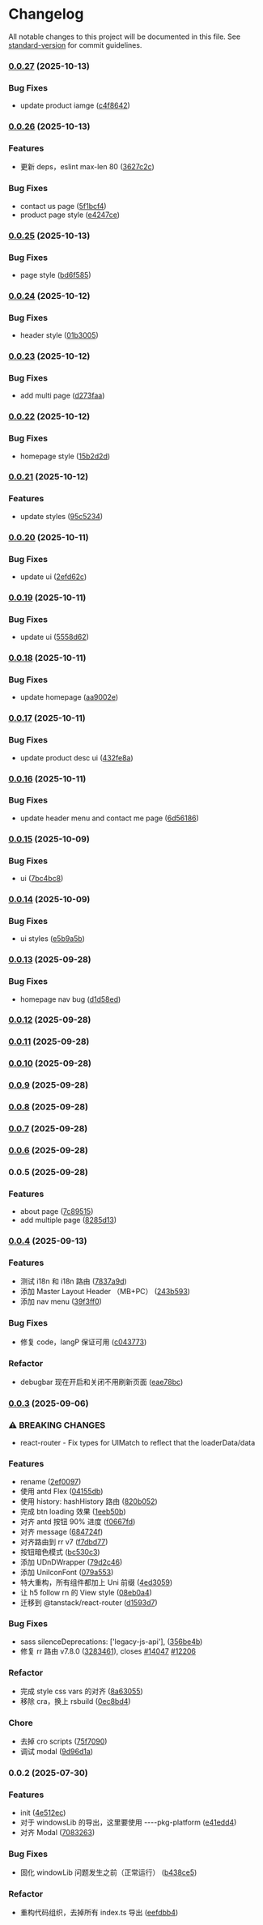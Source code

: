 # Changelog

All notable changes to this project will be documented in this file. See [standard-version](https://github.com/conventional-changelog/standard-version) for commit guidelines.

### [0.0.27](https://github.com/profit-projects/easylook-website/compare/app-website@0.0.26...app-website@0.0.27) (2025-10-13)


### Bug Fixes

* update product iamge ([c4f8642](https://github.com/profit-projects/easylook-website/commit/c4f864281fc18617640096a45a13e09a51c15353))

### [0.0.26](https://github.com/profit-projects/easylook-website/compare/app-website@0.0.25...app-website@0.0.26) (2025-10-13)


### Features

* 更新 deps，eslint max-len 80 ([3627c2c](https://github.com/profit-projects/easylook-website/commit/3627c2c1b6391a1556bed502d04df0d57307fd53))


### Bug Fixes

* contact us page ([5f1bcf4](https://github.com/profit-projects/easylook-website/commit/5f1bcf480c0d5d43cd8225a2f8ddb7ecaf766ea8))
* product page style ([e4247ce](https://github.com/profit-projects/easylook-website/commit/e4247cef41acb597eff857cf7ea0ff0e1303674f))

### [0.0.25](https://github.com/profit-projects/easylook-website/compare/app-website@0.0.24...app-website@0.0.25) (2025-10-13)


### Bug Fixes

* page style ([bd6f585](https://github.com/profit-projects/easylook-website/commit/bd6f58536a01f0eda3db5621963dc9369a241190))

### [0.0.24](https://github.com/profit-projects/easylook-website/compare/app-website@0.0.23...app-website@0.0.24) (2025-10-12)


### Bug Fixes

* header style ([01b3005](https://github.com/profit-projects/easylook-website/commit/01b300598acabf068de77611a90318422edba8fa))

### [0.0.23](https://github.com/profit-projects/easylook-website/compare/app-website@0.0.22...app-website@0.0.23) (2025-10-12)


### Bug Fixes

* add multi page ([d273faa](https://github.com/profit-projects/easylook-website/commit/d273faa92ae2f7143e54727ea0f8b939601cb967))

### [0.0.22](https://github.com/profit-projects/easylook-website/compare/app-website@0.0.21...app-website@0.0.22) (2025-10-12)


### Bug Fixes

* homepage style ([15b2d2d](https://github.com/profit-projects/easylook-website/commit/15b2d2d86d48e6823d0850e957ed7b0f4f6ee5f7))

### [0.0.21](https://github.com/profit-projects/easylook-website/compare/app-website@0.0.20...app-website@0.0.21) (2025-10-12)


### Features

* update styles ([95c5234](https://github.com/profit-projects/easylook-website/commit/95c523458d9a1b3286c013c8a18c84a765f381b7))

### [0.0.20](https://github.com/profit-projects/easylook-website/compare/app-website@0.0.19...app-website@0.0.20) (2025-10-11)


### Bug Fixes

* update ui ([2efd62c](https://github.com/profit-projects/easylook-website/commit/2efd62c68ea2dc5d3dee956051dfae66635a5f7d))

### [0.0.19](https://github.com/profit-projects/easylook-website/compare/app-website@0.0.18...app-website@0.0.19) (2025-10-11)


### Bug Fixes

* update ui ([5558d62](https://github.com/profit-projects/easylook-website/commit/5558d627a8536a7ec28091d0b123d377ed2ec472))

### [0.0.18](https://github.com/profit-projects/easylook-website/compare/app-website@0.0.17...app-website@0.0.18) (2025-10-11)


### Bug Fixes

* update homepage ([aa9002e](https://github.com/profit-projects/easylook-website/commit/aa9002eafaa5414877d8e9397c283da8e957c45d))

### [0.0.17](https://github.com/profit-projects/easylook-website/compare/app-website@0.0.16...app-website@0.0.17) (2025-10-11)


### Bug Fixes

* update product desc ui ([432fe8a](https://github.com/profit-projects/easylook-website/commit/432fe8a091b768e1a190e8a18e798260e424f206))

### [0.0.16](https://github.com/profit-projects/easylook-website/compare/app-website@0.0.15...app-website@0.0.16) (2025-10-11)


### Bug Fixes

* update header menu and contact me page ([6d56186](https://github.com/profit-projects/easylook-website/commit/6d5618652042a3eb94812df867fb4cc0222c1c37))

### [0.0.15](https://github.com/profit-projects/easylook-website/compare/app-website@0.0.14...app-website@0.0.15) (2025-10-09)


### Bug Fixes

* ui ([7bc4bc8](https://github.com/profit-projects/easylook-website/commit/7bc4bc82342ea9d0da632b69d147e7042fb4e9e4))

### [0.0.14](https://github.com/profit-projects/easylook-website/compare/app-website@0.0.13...app-website@0.0.14) (2025-10-09)


### Bug Fixes

* ui styles ([e5b9a5b](https://github.com/profit-projects/easylook-website/commit/e5b9a5b2753378dcc851586ac8ad3e9624e3a574))

### [0.0.13](https://github.com/profit-projects/easylook-website/compare/app-website@0.0.12...app-website@0.0.13) (2025-09-28)


### Bug Fixes

* homepage nav bug ([d1d58ed](https://github.com/profit-projects/easylook-website/commit/d1d58ed88f85d4584211ed89a7fc9633c6777878))

### [0.0.12](https://github.com/profit-projects/easylook-website/compare/app-website@0.0.11...app-website@0.0.12) (2025-09-28)

### [0.0.11](https://github.com/profit-projects/easylook-website/compare/app-website@0.0.10...app-website@0.0.11) (2025-09-28)

### [0.0.10](https://github.com/profit-projects/easylook-website/compare/app-website@0.0.9...app-website@0.0.10) (2025-09-28)

### [0.0.9](https://github.com/profit-projects/easylook-website/compare/app-website@0.0.8...app-website@0.0.9) (2025-09-28)

### [0.0.8](https://github.com/profit-projects/easylook-website/compare/app-website@0.0.7...app-website@0.0.8) (2025-09-28)

### [0.0.7](https://github.com/profit-projects/easylook-website/compare/app-website@0.0.6...app-website@0.0.7) (2025-09-28)

### [0.0.6](https://github.com/profit-projects/easylook-website/compare/app-website@0.0.5...app-website@0.0.6) (2025-09-28)

### 0.0.5 (2025-09-28)


### Features

* about page ([7c89515](https://github.com/profit-projects/easylook-website/commit/7c89515733d23c435a3efb3e56ff9955d31d96d6))
* add multiple page ([8285d13](https://github.com/profit-projects/easylook-website/commit/8285d13209512052168363de0b062c22144db04a))

### [0.0.4](https://github.com/profit-projects/weiai-website/compare/app-website@0.0.3...app-website@0.0.4) (2025-09-13)


### Features

* 测试 i18n 和 i18n 路由 ([7837a9d](https://github.com/profit-projects/weiai-website/commit/7837a9df269892046fba08d704aa2289d5d51b4b))
* 添加 Master Layout Header （MB+PC） ([243b593](https://github.com/profit-projects/weiai-website/commit/243b593368de384026c85b4feb234c7e3bfe302e))
* 添加 nav menu ([39f3ff0](https://github.com/profit-projects/weiai-website/commit/39f3ff0af40f6e03b38935bcd62754c7cab8c561))


### Bug Fixes

* 修复 code，langP 保证可用 ([c043773](https://github.com/profit-projects/weiai-website/commit/c043773bb3ed95a9f2851aa15f0f2df7b3bc4839))


### Refactor

* debugbar 现在开启和关闭不用刷新页面 ([eae78bc](https://github.com/profit-projects/weiai-website/commit/eae78bcbe20f4339f3e147a3deb66bd422123d29))

### [0.0.3](https://github.com/SolidZORO/hyx-h5/compare/app-website@0.0.2...app-website@0.0.3) (2025-09-06)


### ⚠ BREAKING CHANGES

* react-router - Fix types for UIMatch to reflect that the loaderData/data

### Features

* rename ([2ef0097](https://github.com/SolidZORO/hyx-h5/commit/2ef0097a9cdab7843d9b9e96422b2c72359de7bb))
* 使用 antd Flex ([04155db](https://github.com/SolidZORO/hyx-h5/commit/04155db223da08b0485d236db8beabd921565642))
* 使用 history: hashHistory 路由 ([820b052](https://github.com/SolidZORO/hyx-h5/commit/820b052cbeab6b16ddc282eff19b26b9a7ecff42))
* 完成 btn loading 效果 ([1eeb50b](https://github.com/SolidZORO/hyx-h5/commit/1eeb50b4576be190a4a9a9b374aa9bf9fd4cfd49))
* 对齐 antd 按钮 90% 进度 ([f0667fd](https://github.com/SolidZORO/hyx-h5/commit/f0667fdcd7bde7ffeb3ccf92bfd51ad796f5ea4d))
* 对齐 message ([684724f](https://github.com/SolidZORO/hyx-h5/commit/684724fdcf1b6ab0588aeceb11152069ba5cb937))
* 对齐路由到 rr v7 ([f7dbd77](https://github.com/SolidZORO/hyx-h5/commit/f7dbd77df0d192dc95b71dac66d436d9df4d0ffe))
* 按钮暗色模式 ([bc530c3](https://github.com/SolidZORO/hyx-h5/commit/bc530c39dc469e162dfb90e573c3e1969e070d5d))
* 添加 UDnDWrapper ([79d2c46](https://github.com/SolidZORO/hyx-h5/commit/79d2c466a43736bfd469e89ab215e705d89ffefe))
* 添加 UniIconFont ([079a553](https://github.com/SolidZORO/hyx-h5/commit/079a55390b9b649fe71724406ff450fc9038bc64))
* 特大重构，所有组件都加上 Uni 前缀 ([4ed3059](https://github.com/SolidZORO/hyx-h5/commit/4ed3059f856fa45f60727737697889309a28e749))
* 让 h5 follow rn 的 View style ([08eb0a4](https://github.com/SolidZORO/hyx-h5/commit/08eb0a4ee5e70b523af8898b9fa9e05307a82ff6))
* 迁移到 @tanstack/react-router ([d1593d7](https://github.com/SolidZORO/hyx-h5/commit/d1593d713d0c3db56a186639f9b19a8898fd604b))


### Bug Fixes

* sass silenceDeprecations: ['legacy-js-api'], ([356be4b](https://github.com/SolidZORO/hyx-h5/commit/356be4b6e71ef70a2f96857ff8d0d5d20703a278))
* 修复 rr 路由 v7.8.0 ([3283461](https://github.com/SolidZORO/hyx-h5/commit/328346123c7a701f0ca7477f0dfa981a2dece345)), closes [#14047](https://github.com/SolidZORO/hyx-h5/issues/14047) [#12206](https://github.com/SolidZORO/hyx-h5/issues/12206)


### Refactor

* 完成 style css vars 的对齐 ([8a63055](https://github.com/SolidZORO/hyx-h5/commit/8a6305560cfd3024565347e9b0f57ea16c189618))
* 移除 cra，换上 rsbuild ([0ec8bd4](https://github.com/SolidZORO/hyx-h5/commit/0ec8bd44021e78c5eac11b5e56ee428e30f062ae))


### Chore

* 去掉 cro scripts ([75f7090](https://github.com/SolidZORO/hyx-h5/commit/75f70903c008d484bb26e3fd6e931940d5c9c50c))
* 调试 modal ([9d96d1a](https://github.com/SolidZORO/hyx-h5/commit/9d96d1a96bd19c5d88e137400a510ca0e28125cf))

### 0.0.2 (2025-07-30)


### Features

* init ([4e512ec](https://github.com/SolidZORO/hyx-h5/commit/4e512ec9fcd6c7c8873f7c4bbb3229938458cb0e))
* 对于 windowsLib 的导出，这里要使用 ----pkg-platform ([e41edd4](https://github.com/SolidZORO/hyx-h5/commit/e41edd48bf901c261021a0d4994bf622e2331392))
* 对齐 Modal ([7083263](https://github.com/SolidZORO/hyx-h5/commit/70832637cf2d6851d11426488c2fa6ac78498fcd))


### Bug Fixes

* 固化 windowLib 问题发生之前（正常运行） ([b438ce5](https://github.com/SolidZORO/hyx-h5/commit/b438ce545421055e28a8001814d2f03b9513ab21))


### Refactor

* 重构代码组织，去掉所有 index.ts 导出 ([eefdbb4](https://github.com/SolidZORO/hyx-h5/commit/eefdbb4614ae3cd6a70beb9ad81f67ef22126057))
